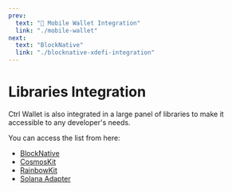 ```yaml
---
prev:
  text: "🔹 Mobile Wallet Integration"
  link: "./mobile-wallet"
next:
  text: "BlockNative"
  link: "./blocknative-xdefi-integration"
---
```


# Libraries Integration

Ctrl Wallet is also integrated in a large panel of libraries to make it accessible to any developer's needs.

You can access the list from here:

- [BlockNative](./blocknative-xdefi-integration)
- [CosmosKit](./cosmoskit-xdefi-integration)
- [RainbowKit](./rainbowkit-xdefi-integration)
- [Solana Adapter](./solana-adapter-xdefi-integration)
